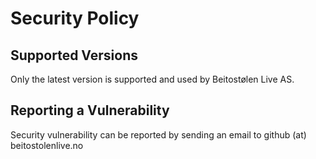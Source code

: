# Security Policy

## Supported Versions

Only the latest version is supported and used by Beitostølen Live AS.

## Reporting a Vulnerability

Security vulnerability can be reported by sending an email to github (at) beitostolenlive.no
